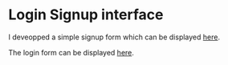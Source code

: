 # Login Signup interface
I deveopped a simple signup form which can be displayed [here](https://htmlpreview.github.io/?https://github.com/Aziz-Missaoui-2004/login_signup_interface/blob/main/sign-up.html).

The login form can be displayed [here](https://github.com/Aziz-Missaoui-2004/login_signup_interface/blob/main/log-in.html).

